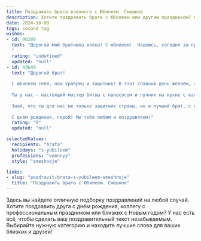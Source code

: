 ```yaml
---
title: Поздравить брата военного с Юбилеем. Смешное
description: Хотите поздравить брата с Юбилеем или другим праздником? Наш ИИ создаст незабываемое поздравление, а вы обязательно выделитесь среди других.  
date: 2024-10-08
tags: second tag
wishes:
- id: 90289
  text: "Дорогой мой братишка-вояка! С юбилеем!  Надеюсь, сегодня за праздничным столом ты будешь не таким суровым, как на плацу, и  граната, которую ты запустил в мою жизнь, окажется не взрывчаткой, а  бомбой смеха и радости! Пусть твои победы будут столь же громкими, как твой храп после боевых походов (шутка, конечно!), а жизнь – полна ярких моментов и  …  меньше неожиданных проверок!  С праздником, герой!
  "
  rating: "undefined"
  updated: "null"
- id: 43649
  text: "Дорогой брат!
  
  С юбилеем тебя, наш храбрец и защитник! В этот славный день желаем, чтобы твоя жизнь была не полна тревог и свистков, а окрашена только яркими моментами и смехом. Пусть твой армейский опыт превращается в нескончаемые комедийные истории, а не в запасы сухпайка!
  
  Ты у нас — настоящий мастер битвы с пылесосом и лучник на кухне с кастрюлей! Пусть даже в самые сложные моменты ты остаёшься бесстрашным и не теряешь чувства юмора. Желаем, чтобы твоя форма всегда оставалась стильной и удобно сидела, а выходные были как долгожданный отпуск — только без сержантов и с максимальным комфортом!
  
  Знай, что ты для нас не только защитник страны, но и лучший брат, с которым всегда можно поделиться радостями и слезами юмора. Пусть твоя жизнь будет как крепость — с позолотой и уютом, а мы всегда будем в твоем строю!
  
  С днём рождения, герой! Мы тебя любим и поздравляем!"
  rating: "0"
  updated: "null"

selectedValues:
  recipients: "brata"
  holidays: "s-yubileem"
  professions: "voennyy"
  style: "smeshnoje"

links:
- slug: "pozdravit-brata-s-yubileem-smeshnoje"
  title: "Поздравить брата с Юбилеем. Смешное"
---
```


Здесь вы найдете отличную подборку поздравлений на любой случай. 
Хотите поздравить друга с днём рождения, коллегу с профессиональным праздником или близких с Новым годом? У нас есть всё, чтобы сделать ваш поздравительный текст незабываемым. Выбирайте нужную категорию и находите лучшие слова для ваших близких и друзей!
